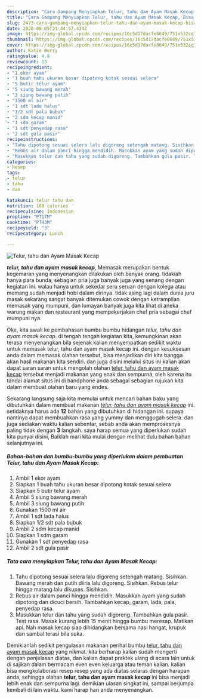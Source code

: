 ```yaml
---
description: "Cara Gampang Menyiapkan Telur, tahu dan Ayam Masak Kecap, Bisa Manjain Lidah"
title: "Cara Gampang Menyiapkan Telur, tahu dan Ayam Masak Kecap, Bisa Manjain Lidah"
slug: 2473-cara-gampang-menyiapkan-telur-tahu-dan-ayam-masak-kecap-bisa-manjain-lidah
date: 2020-08-05T21:44:57.434Z
image: https://img-global.cpcdn.com/recipes/16c5d17dacfe0649/751x532cq70/telur-tahu-dan-ayam-masak-kecap-foto-resep-utama.jpg
thumbnail: https://img-global.cpcdn.com/recipes/16c5d17dacfe0649/751x532cq70/telur-tahu-dan-ayam-masak-kecap-foto-resep-utama.jpg
cover: https://img-global.cpcdn.com/recipes/16c5d17dacfe0649/751x532cq70/telur-tahu-dan-ayam-masak-kecap-foto-resep-utama.jpg
author: Katie Berry
ratingvalue: 4.8
reviewcount: 13
recipeingredient:
- "1 ekor ayam"
- "1 buah tahu ukuran besar dipotong kotak sesuai selera"
- "5 butir telur ayam"
- "5 siung bawang merah"
- "3 siung bawang putih"
- "1500 ml air"
- "1 sdt lada halus"
- "1/2 sdt pala bubuk"
- "2 sdm kecap manid"
- "1 sdm garam"
- "1 sdt penyedap rasa"
- "2 sdt gula pasir"
recipeinstructions:
- "Tahu dipotong sesuai selera lalu digoreng setengah matang. Sisihkan. Bawang merah dan putih diiris lalu digoreng. Sisihkan. Rebus telur hingga matang lalu dikupas. Sisihkan."
- "Rebus air dalam panci hingga mendidih. Masukkan ayam yang sudah dipotong dan dicuci bersih. Tambahkan kecap, garam, lada, pala, penyedap rasa."
- "Masukkan telur dan tahu yang sudah digoreng. Tambahkan gula pasir. Test rasa. Masak kurang lebih 15 menit hingga bumbu meresap. Matikan api. Nah masak kecap siap dihidangkan bersama nasi hangat, krupuk dan sambal terasi bila suka."
categories:
- Resep
tags:
- telur
- tahu
- dan

katakunci: telur tahu dan 
nutrition: 168 calories
recipecuisine: Indonesian
preptime: "PT17M"
cooktime: "PT43M"
recipeyield: "3"
recipecategory: Lunch

---
```



![Telur, tahu dan Ayam Masak Kecap](https://img-global.cpcdn.com/recipes/16c5d17dacfe0649/751x532cq70/telur-tahu-dan-ayam-masak-kecap-foto-resep-utama.jpg)

<b><i>telur, tahu dan ayam masak kecap</i></b>, Memasak merupakan bentuk kegemaran yang menyenangkan dilakukan oleh banyak orang. tidaklah hanya para bunda, sebagian pria juga banyak juga yang senang dengan kegiatan ini. walau hanya untuk sekedar seru seruan dengan kolega atau memang sudah menjadi hobi dalam dirinya. tidak asing lagi dalam dunia juru masak sekarang sangat banyak ditemukan cowok dengan ketrampilan memasak yang mumpuni, dan lumayan banyak juga kita lihat di aneka warung makan dan restaurant yang mempekerjakan chef pria sebagai chef mumpuni nya.

Oke, kita awali ke pembahasan bumbu bumbu hidangan <i>telur, tahu dan ayam masak kecap</i>. di tengah tengah kegiatan kita, kemungkinan akan terasa menyenangkan bila sejenak kalian menyempatkan sedikit waktu untuk memasak telur, tahu dan ayam masak kecap ini. dengan kesuksesan anda dalam memasak olahan tersebut, bisa menjadikan diri kita bangga akan hasil makanan kita sendiri. dan juga disini melalui situs ini kalian akan dapat saran saran untuk mengolah olahan <u>telur, tahu dan ayam masak kecap</u> tersebut menjadi makanan yang enak dan sempurna, oleh karena itu tandai alamat situs ini di handphone anda sebagai sebagian rujukan kita dalam membuat olahan baru yang endes.




Sekarang langsung saja kita memulai untuk mencari bahan baku yang dibutuhkan dalam membuat makanan <u><i>telur, tahu dan ayam masak kecap</i></u> ini. setidaknya harus ada <b>12</b> bahan yang dibutuhkan di hidangan ini. supaya nantinya dapat membuahkan rasa yang yummy dan menggugah selera. dan juga sediakan waktu kalian sebentar, sebab anda akan memprosesnya paling tidak dengan <b>3</b> langkah. saya harap semua yang diperlukan sudah kita punyai disini, Baiklah mari kita mulai dengan melihat dulu bahan bahan selanjutnya ini.

<!--inarticleads1-->

##### Bahan-bahan dan bumbu-bumbu yang diperlukan dalam pembuatan Telur, tahu dan Ayam Masak Kecap:

1. Ambil 1 ekor ayam
1. Siapkan 1 buah tahu ukuran besar dipotong kotak sesuai selera
1. Siapkan 5 butir telur ayam
1. Ambil 5 siung bawang merah
1. Ambil 3 siung bawang putih
1. Gunakan 1500 ml air
1. Ambil 1 sdt lada halus
1. Siapkan 1/2 sdt pala bubuk
1. Ambil 2 sdm kecap manid
1. Siapkan 1 sdm garam
1. Gunakan 1 sdt penyedap rasa
1. Ambil 2 sdt gula pasir




<!--inarticleads2-->

##### Tata cara menyiapkan Telur, tahu dan Ayam Masak Kecap:

1. Tahu dipotong sesuai selera lalu digoreng setengah matang. Sisihkan. Bawang merah dan putih diiris lalu digoreng. Sisihkan. Rebus telur hingga matang lalu dikupas. Sisihkan.
1. Rebus air dalam panci hingga mendidih. Masukkan ayam yang sudah dipotong dan dicuci bersih. Tambahkan kecap, garam, lada, pala, penyedap rasa.
1. Masukkan telur dan tahu yang sudah digoreng. Tambahkan gula pasir. Test rasa. Masak kurang lebih 15 menit hingga bumbu meresap. Matikan api. Nah masak kecap siap dihidangkan bersama nasi hangat, krupuk dan sambal terasi bila suka.




Demikianlah sedikit pengulasan makanan perihal bumbu <u>telur, tahu dan ayam masak kecap</u> yang nikmat. kita berharap kalian sudah mengerti dengan penjelasan diatas, dan kalian dapat praktek ulang di acara lain untuk di sajikan dalam bermacam even even keluarga atau teman kalian. kalian bisa mengkolaborasi resep resep yang ada diatas selaras dengan harapan anda, sehingga olahan <b>telur, tahu dan ayam masak kecap</b> ini bisa menjadi lebih enak dan sempurna lagi. demikian ulasan singkat ini, sampai berjumpa kembali di lain waktu. kami harap hari anda menyenangkan.
